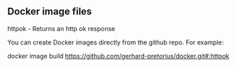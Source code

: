 
## Docker image files

httpok - Returns an http ok response


You can create Docker images directly from the github repo.
For example:

docker image build https://github.com/gerhard-pretorius/docker.git#:httpok
